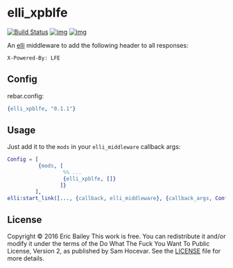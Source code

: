 # elli_xpblfe

[![Build Status](https://travis-ci.org/elli-lib/elli_xpblfe.svg?branch=master)](https://travis-ci.org/elli-lib/elli_xpblfe)
[![img](https://img.shields.io/hexpm/v/elli_xpblfe.svg)](https://hex.pm/packages/elli_xpblfe)
[![img](https://img.shields.io/badge/docs-100%25-green.svg)](https://elli-lib.github.io/elli_xpblfe)

An [elli][] middleware to add the following header to all responses:

```http
X-Powered-By: LFE
```

[elli]: https://github.com/knutin/elli


## Config

rebar.config:
```erlang
{elli_xpblfe, "0.1.1"}
```


## Usage

Just add it to the `mods` in your `elli_middleware` callback args:

```erlang
Config = [
          {mods, [
                  %% ...
                  {elli_xpblfe, []}
                 ]}
         ],
elli:start_link([..., {callback, elli_middleware}, {callback_args, Config}]).
```


## License

Copyright © 2016 Eric Bailey
This work is free. You can redistribute it and/or modify it under the
terms of the Do What The Fuck You Want To Public License, Version 2,
as published by Sam Hocevar. See the [LICENSE][] file for more details.

[LICENSE]: ./LICENSE
